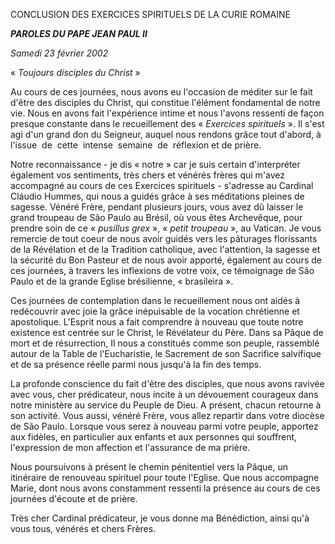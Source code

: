 CONCLUSION DES EXERCICES SPIRITUELS DE LA CURIE ROMAINE

***PAROLES DU PAPE JEAN PAUL II***

*Samedi 23 février 2002*

« *Toujours disciples du Christ* »

Au cours de ces journées, nous avons eu l'occasion de méditer sur le fait d'être des disciples du Christ, qui constitue l'élément fondamental de notre vie. Nous en avons fait l'expérience intime et nous l'avons ressenti de façon presque constante dans le recueillement des « *Exercices spirituels* ». Il s'est agi d'un grand don du Seigneur, auquel nous rendons grâce tout d'abord, à l'issue  de  cette  intense  semaine  de  réflexion et de prière.

Notre reconnaissance - je dis « notre » car je suis certain d'interpréter également vos sentiments, très chers et vénérés frères qui m'avez accompagné au cours de ces Exercices spirituels - s'adresse au Cardinal Cláudio Hummes, qui nous a guidés grâce à ses méditations pleines de sagesse. Vénéré Frère, pendant plusieurs jours, vous avez dû laisser le grand troupeau de São Paulo au Brésil, où vous êtes Archevêque, pour prendre soin de ce « *pusillus grex* », « *petit troupeau* », au Vatican. Je vous remercie de tout coeur de nous avoir guidés vers les pâturages florissants de la Révélation et de la Tradition catholique, avec l'attention, la sagesse et la sécurité du Bon Pasteur et de nous avoir apporté, également au cours de ces journées, à travers les inflexions de votre voix, ce témoignage de São Paulo et de la grande Eglise brésilienne, « brasileira ».

Ces journées de contemplation dans le recueillement nous ont aidés à redécouvrir avec joie la grâce inépuisable de la vocation chrétienne et apostolique. L'Esprit nous a fait comprendre à nouveau que toute notre existence est centrée sur le Christ, le Révélateur du Père. Dans sa Pâque de mort et de résurrection, Il nous a constitués comme son peuple, rassemblé autour de la Table de l'Eucharistie, le Sacrement de son Sacrifice salvifique et de sa présence réelle parmi nous jusqu'à la fin des temps.

La profonde conscience du fait d'être des disciples, que nous avons ravivée avec vous, cher prédicateur, nous incite à un dévouement courageux dans notre ministère au service du Peuple de Dieu. A présent, chacun retourne à son activité. Vous aussi, vénéré Frère, vous allez repartir dans votre diocèse de São Paulo. Lorsque vous serez à nouveau parmi votre peuple, apportez aux fidèles, en particulier aux enfants et aux personnes qui souffrent, l'expression de mon affection et l'assurance de ma prière.

Nous poursuivons à présent le chemin pénitentiel vers la Pâque, un itinéraire de renouveau spirituel pour toute l'Eglise. Que nous accompagne Marie, dont nous avons constamment ressenti la présence au cours de ces journées d'écoute et de prière.

Très cher Cardinal prédicateur, je vous donne ma Bénédiction, ainsi qu'à vous tous, vénérés et chers Frères.